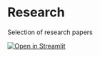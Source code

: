 # Research
Selection of research papers

[![Open in Streamlit](https://static.streamlit.io/badges/streamlit_badge_black_white.svg)](https://share.streamlit.io/wbosler/research/main/Research.py)

